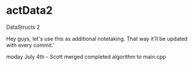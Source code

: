# actData2
DataStructs 2

Hey guys, let's use this as additional notetaking. That way it'll be updated with every commit.'

moday July 4th - Scott merged completed algorithm to main.cpp